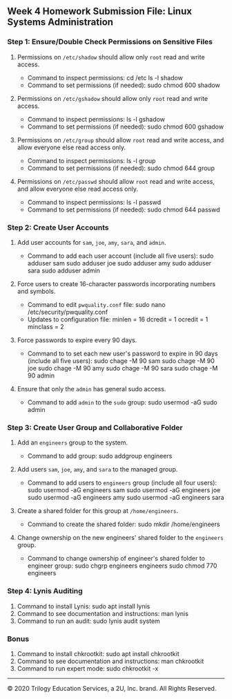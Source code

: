 ## Week 4 Homework Submission File: Linux Systems Administration

### Step 1: Ensure/Double Check Permissions on Sensitive Files

1. Permissions on `/etc/shadow` should allow only `root` read and write access.

    - Command to inspect permissions:
	cd /etc
	ls -l shadow
    - Command to set permissions (if needed):
	sudo chmod 600 shadow
2. Permissions on `/etc/gshadow` should allow only `root` read and write access.
	
    - Command to inspect permissions:
	ls -l gshadow
    - Command to set permissions (if needed):
	sudo chmod 600 gshadow
3. Permissions on `/etc/group` should allow `root` read and write access, and allow everyone else read access only.

    - Command to inspect permissions:
	ls -l group
    - Command to set permissions (if needed):
	sudo chmod 644 group
4. Permissions on `/etc/passwd` should allow `root` read and write access, and allow everyone else read access only.

    - Command to inspect permissions:
	ls -l passwd
    - Command to set permissions (if needed):
	sudo chmod 644 passwd
### Step 2: Create User Accounts

1. Add user accounts for `sam`, `joe`, `amy`, `sara`, and `admin`.

    - Command to add each user account (include all five users):
	sudo adduser sam
	sudo adduser joe
	sudo adduser amy
	sudo adduser sara
	sudo adduser admin 
2. Force users to create 16-character passwords incorporating numbers and symbols.

    - Command to edit `pwquality.conf` file:
	sudo nano /etc/security/pwquality.conf
    - Updates to configuration file:
	minlen = 16
	dcredit = 1
	ocredit = 1
	minclass = 2
3. Force passwords to expire every 90 days.

    - Command to to set each new user's password to expire in 90 days (include all five users): 
	sudo chage -M 90 sam
	sudo chage -M 90 joe
	sudo chage -M 90 amy
	sudo chage -M 90 sara
	sudo chage -M 90 admin

4. Ensure that only the `admin` has general sudo access.

    - Command to add `admin` to the `sudo` group:
	sudo usermod -aG sudo admin	
### Step 3: Create User Group and Collaborative Folder

1. Add an `engineers` group to the system.

    - Command to add group:
	sudo addgroup engineers
2. Add users `sam`, `joe`, `amy`, and `sara` to the managed group.

    - Command to add users to `engineers` group (include all four users):
	sudo usermod -aG engineers sam
	sudo usermod -aG engineers joe
	sudo usermod -aG engineers amy
	sudo usermod -aG engineers sara
3. Create a shared folder for this group at `/home/engineers`.

    - Command to create the shared folder:
	sudo mkdir /home/engineers
4. Change ownership on the new engineers' shared folder to the `engineers` group.

    - Command to change ownership of engineer's shared folder to engineer group:
	sudo chgrp engineers engineers
	sudo chmod 770 engineers
### Step 4: Lynis Auditing

1. Command to install Lynis:
	sudo apt install lynis
2. Command to see documentation and instructions:
	man lynis
3. Command to run an audit:
	sudo lynis audit system

### Bonus
1. Command to install chkrootkit:
	sudo apt install chkrootkit
2. Command to see documentation and instructions:
	man chkrootkit
3. Command to run expert mode:
	sudo chkrootkit -x
---
© 2020 Trilogy Education Services, a 2U, Inc. brand. All Rights Reserved.
